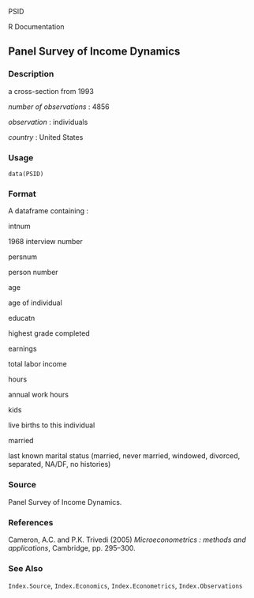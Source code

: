PSID

R Documentation

## Panel Survey of Income Dynamics

### Description

a cross-section from 1993

_number of observations_ : 4856

_observation_ : individuals

_country_ : United States

### Usage

    data(PSID)

### Format

A dataframe containing :

intnum

1968 interview number

persnum

person number

age

age of individual

educatn

highest grade completed

earnings

total labor income

hours

annual work hours

kids

live births to this individual

married

last known marital status (married, never married, windowed, divorced,
separated, NA/DF, no histories)

### Source

Panel Survey of Income Dynamics.

### References

Cameron, A.C. and P.K. Trivedi (2005) _Microeconometrics : methods and
applications_, Cambridge, pp. 295–300.

### See Also

`Index.Source`, `Index.Economics`, `Index.Econometrics`, `Index.Observations`

